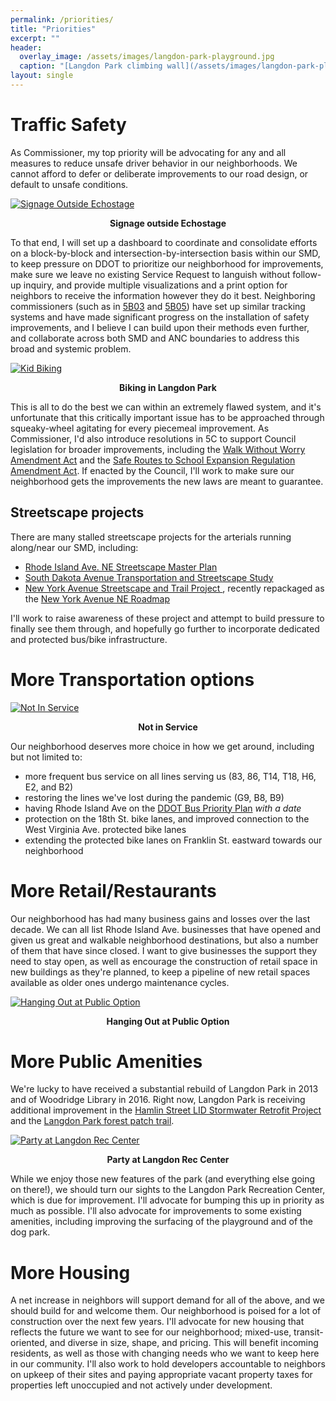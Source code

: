 ```yaml
---
permalink: /priorities/
title: "Priorities"
excerpt: ""
header:
  overlay_image: /assets/images/langdon-park-playground.jpg
  caption: "[Langdon Park climbing wall](/assets/images/langdon-park-playground.jpg)"
layout: single
---
```

<style>
  .caption {font-weight: bold; front-size: 8px; text-align: center}
</style>
# Traffic Safety
As Commissioner, my top priority will be advocating for any and all measures to reduce unsafe driver behavior in our neighborhoods. We cannot afford to defer or deliberate improvements to our road design, or default to unsafe conditions.

[![Signage Outside Echostage](/assets/images/echostage-signs.jpg)](/assets/images/echostage-signs.jpg)
<p class="caption">Signage outside Echostage</p>

To that end, I will set up a dashboard to coordinate and consolidate efforts on a block-by-block and intersection-by-intersection basis within our SMD, to keep pressure on DDOT to prioritize our neighborhood for improvements, make sure we leave no existing Service Request to languish without follow-up inquiry, and provide multiple visualizations and a print option for neighbors to receive the information however they do it best. Neighboring commissioners (such as in [5B03](https://www.anc5b03.com/5b03-request-dashboard) and [5B05](https://anc5b05.com/what-im-working-on)) have set up similar tracking systems and have made significant progress on the installation of safety improvements, and I believe I can build upon their methods even further, and collaborate across both SMD and ANC boundaries to address this broad and systemic problem.

[![Kid Biking](/assets/images/kid-biking.jpg)](/assets/images/kid-biking.jpg)
<p class="caption">Biking in Langdon Park</p>

This is all to do the best we can within an extremely flawed system, and it's unfortunate that this critically important issue has to be approached through squeaky-wheel agitating for every piecemeal improvement. As Commissioner, I'd also introduce resolutions in 5C to support Council legislation for broader improvements, including the [Walk Without Worry Amendment Act](https://lims.dccouncil.us/Legislation/B24-0566) and the [Safe Routes to School Expansion Regulation Amendment Act](https://lims.dccouncil.us/Legislation/B24-0565). If enacted by the Council, I'll work to make sure our neighborhood gets the improvements the new laws are meant to guarantee.

## Streetscape projects
There are many stalled streetscape projects for the arterials running along/near our SMD, including:
- [Rhode Island Ave. NE Streetscape Master Plan](https://ddot.dc.gov/page/rhode-island-avenue-ne-streetscape-master-plan)
- [South Dakota Avenue Transportation and Streetscape Study](https://ddot.dc.gov/page/south-dakota-avenue-transportation-and-streetscape-study)
- [New York Avenue Streetscape and Trail Project
](https://www.newyorkavenueproject.com/), recently repackaged as the [New York Avenue NE Roadmap](https://planning.dc.gov/NYAroadmap)

I'll work to raise awareness of these project and attempt to build pressure to finally see them through, and hopefully go further to incorporate dedicated and protected bus/bike infrastructure.

# More Transportation options
[![Not In Service](/assets/images/bus-not-in-service.jpg)](/assets/images/bus-not-in-service.jpg)
<p class="caption">Not in Service</p>

Our neighborhood deserves more choice in how we get around, including but not limited to:
- more frequent bus service on all lines serving us (83, 86, T14, T18, H6, E2, and B2)
- restoring the lines we've lost during the pandemic (G9, B8, B9)
- having Rhode Island Ave on the [DDOT Bus Priority Plan](https://ddot.dc.gov/page/bus-priority-plan-and-resources) *with a date*
- protection on the 18th St. bike lanes, and improved connection to the West Virginia Ave. protected bike lanes
- extending the protected bike lanes on Franklin St. eastward towards our neighborhood

# More Retail/Restaurants
Our neighborhood has had many business gains and losses over the last decade. We can all list Rhode Island Ave. businesses that have opened and given us great and walkable neighborhood destinations, but also a number of them that have since closed. I want to give businesses the support they need to stay open, as well as encourage the construction of retail space in new buildings as they're planned, to keep a pipeline of new retail spaces available as older ones undergo maintenance cycles.

[![Hanging Out at Public Option](/assets/images/public-option-silly.jpg)](/assets/images/public-option-silly.jpg)
<p class="caption">Hanging Out at Public Option</p>

# More Public Amenities
We're lucky to have received a substantial rebuild of Langdon Park in 2013 and of Woodridge Library in 2016. Right now, Langdon Park is receiving additional improvement in the [Hamlin Street LID Stormwater Retrofit Project](https://doee.dc.gov/service/hamlin-street-lid-stormwater-retrofit-project) and the [Langdon Park forest patch trail](https://caseytrees.org/2022/04/notes-from-the-field-langdon-park/).

[![Party at Langdon Rec Center](/assets/images/langdon-rec-birthday.jpg)](/assets/images/langdon-rec-birthday.jpg)
<p class="caption">Party at Langdon Rec Center</p>

While we enjoy those new features of the park (and everything else going on there!), we should turn our sights to the Langdon Park Recreation Center, which is due for improvement. I'll advocate for bumping this up in priority as much as possible. I'll also advocate for improvements to some existing amenities, including improving the surfacing of the playground and of the dog park.

# More Housing
A net increase in neighbors will support demand for all of the above, and we should build for and welcome them. Our neighborhood is poised for a lot of construction over the next few years. I'll advocate for new housing that reflects the future we want to see for our neighborhood; mixed-use, transit-oriented, and diverse in size, shape, and pricing. This will benefit incoming residents, as well as those with changing needs who we want to keep here in our community. I'll also work to hold developers accountable to neighbors on upkeep of their sites and paying appropriate vacant property taxes for properties left unoccupied and not actively under development.
